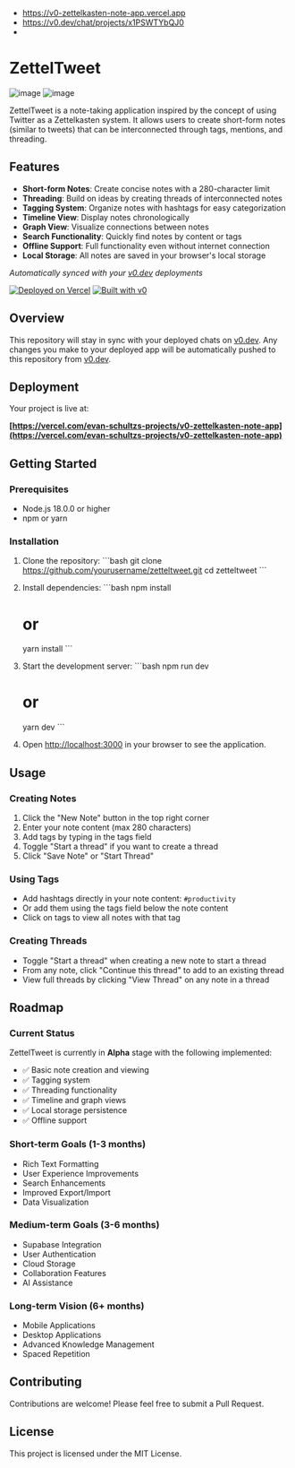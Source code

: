 - https://v0-zettelkasten-note-app.vercel.app
- https://v0.dev/chat/projects/x1PSWTYbQJ0
- 
# ZettelTweet


![image](https://github.com/user-attachments/assets/4edc1abf-c1f5-45cd-ae3c-76aa2984d4fd) ![image](https://github.com/user-attachments/assets/7935cb8b-d8ee-46e4-963b-68ec529352d0)


ZettelTweet is a note-taking application inspired by the concept of using Twitter as a Zettelkasten system. It allows users to create short-form notes (similar to tweets) that can be interconnected through tags, mentions, and threading.

## Features

- **Short-form Notes**: Create concise notes with a 280-character limit
- **Threading**: Build on ideas by creating threads of interconnected notes
- **Tagging System**: Organize notes with hashtags for easy categorization
- **Timeline View**: Display notes chronologically
- **Graph View**: Visualize connections between notes
- **Search Functionality**: Quickly find notes by content or tags
- **Offline Support**: Full functionality even without internet connection
- **Local Storage**: All notes are saved in your browser's local storage

*Automatically synced with your [v0.dev](https://v0.dev) deployments*
 
 [![Deployed on Vercel](https://img.shields.io/badge/Deployed%20on-Vercel-black?style=for-the-badge&logo=vercel)](https://vercel.com/evan-schultzs-projects/v0-zettelkasten-note-app)
 [![Built with v0](https://img.shields.io/badge/Built%20with-v0.dev-black?style=for-the-badge)](https://v0.dev/chat/projects/x1PSWTYbQJ0)
 
 ## Overview
 
 This repository will stay in sync with your deployed chats on [v0.dev](https://v0.dev).
 Any changes you make to your deployed app will be automatically pushed to this repository from [v0.dev](https://v0.dev).
 
 ## Deployment
 
 Your project is live at:
 
 **[https://vercel.com/evan-schultzs-projects/v0-zettelkasten-note-app](https://vercel.com/evan-schultzs-projects/v0-zettelkasten-note-app)**
 
## Getting Started

### Prerequisites

- Node.js 18.0.0 or higher
- npm or yarn

### Installation

1. Clone the repository:
   \`\`\`bash
   git clone https://github.com/yourusername/zetteltweet.git
   cd zetteltweet
   \`\`\`

2. Install dependencies:
   \`\`\`bash
   npm install
   # or
   yarn install
   \`\`\`

3. Start the development server:
   \`\`\`bash
   npm run dev
   # or
   yarn dev
   \`\`\`

4. Open [http://localhost:3000](http://localhost:3000) in your browser to see the application.

## Usage

### Creating Notes

1. Click the "New Note" button in the top right corner
2. Enter your note content (max 280 characters)
3. Add tags by typing in the tags field
4. Toggle "Start a thread" if you want to create a thread
5. Click "Save Note" or "Start Thread"

### Using Tags

- Add hashtags directly in your note content: `#productivity`
- Or add them using the tags field below the note content
- Click on tags to view all notes with that tag

### Creating Threads

- Toggle "Start a thread" when creating a new note to start a thread
- From any note, click "Continue this thread" to add to an existing thread
- View full threads by clicking "View Thread" on any note in a thread

## Roadmap

### Current Status

ZettelTweet is currently in **Alpha** stage with the following implemented:

- ✅ Basic note creation and viewing
- ✅ Tagging system
- ✅ Threading functionality
- ✅ Timeline and graph views
- ✅ Local storage persistence
- ✅ Offline support

### Short-term Goals (1-3 months)

- Rich Text Formatting
- User Experience Improvements
- Search Enhancements
- Improved Export/Import
- Data Visualization

### Medium-term Goals (3-6 months)

- Supabase Integration
- User Authentication
- Cloud Storage
- Collaboration Features
- AI Assistance

### Long-term Vision (6+ months)

- Mobile Applications
- Desktop Applications
- Advanced Knowledge Management
- Spaced Repetition

## Contributing

Contributions are welcome! Please feel free to submit a Pull Request.

## License

This project is licensed under the MIT License.
